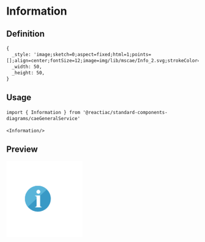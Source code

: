 # Information

## Definition

```
{
  _style: 'image;sketch=0;aspect=fixed;html=1;points=[];align=center;fontSize=12;image=img/lib/mscae/Info_2.svg;strokeColor=none;',
  _width: 50,
  _height: 50,
}
```

## Usage

```
import { Information } from '@reactiac/standard-components-diagrams/caeGeneralService'

<Information/>
```

## Preview

<img src="./information.png" width="200"/>
